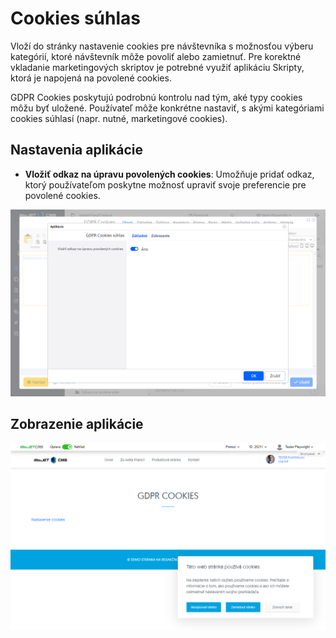 # Cookies súhlas

Vloží do stránky nastavenie cookies pre návštevníka s možnosťou výberu kategórií, ktoré návštevník môže povoliť alebo zamietnuť. Pre korektné vkladanie marketingových skriptov je potrebné využiť aplikáciu Skripty, ktorá je napojená na povolené cookies.

GDPR Cookies poskytujú podrobnú kontrolu nad tým, aké typy cookies môžu byť uložené. Používateľ môže konkrétne nastaviť, s akými kategóriami cookies súhlasí (napr. nutné, marketingové cookies).

## Nastavenia aplikácie

- **Vložiť odkaz na úpravu povolených cookies**: Umožňuje pridať odkaz, ktorý používateľom poskytne možnosť upraviť svoje preferencie pre povolené cookies.
  
![](editor.png)


## Zobrazenie aplikácie

![](gdpr.png)

